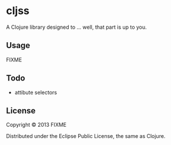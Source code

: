 # cljss

A Clojure library designed to ... well, that part is up to you.

## Usage

FIXME

## Todo 
 - attibute selectors

## License

Copyright © 2013 FIXME

Distributed under the Eclipse Public License, the same as Clojure.